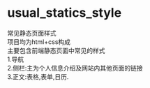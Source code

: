 # usual_statics_style<br/>
常见静态页面样式<br/>
项目均为html+css构成<br/>
主要包含前端静态页面中常见的样式<br/>
1.导航<br/>
2.侧栏:主为个人信息介绍及网站内其他页面的链接<br/>
3.正文:表格,表单,日历.<br/>
